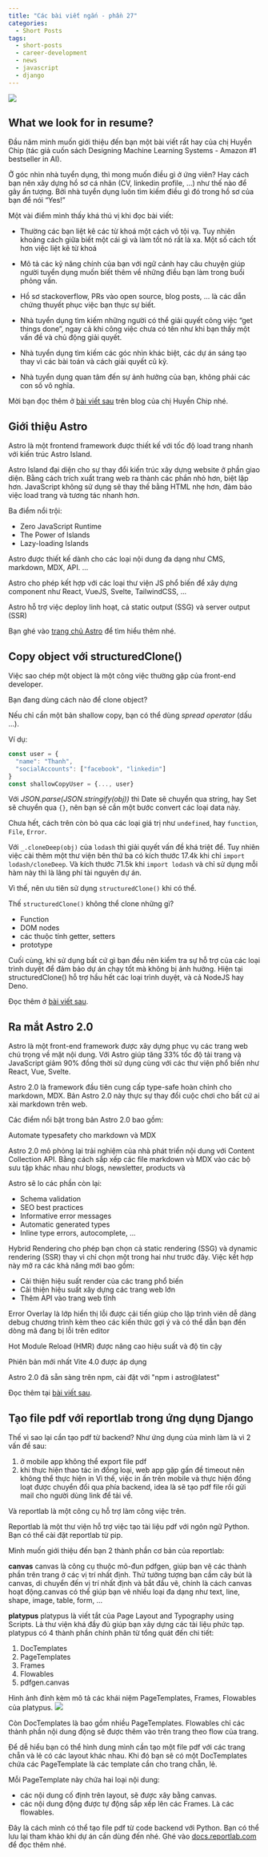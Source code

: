 ```yaml
---
title: "Các bài viết ngắn - phần 27"
categories:
  - Short Posts
tags:
  - short-posts
  - career-development
  - news
  - javascript
  - django
---
```

![](/assets/images/2023/02/2023-02-21-cac-bai-viet-ngan-phan-27-1.webp)

## What we look for in resume?
Đầu năm mình muốn giới thiệu đến bạn một bài viết rất hay của chị Huyền Chip (tác giả cuốn sách Designing Machine Learning Systems - Amazon #1 bestseller in AI).

Ở góc nhìn nhà tuyển dụng, thì mong muốn điều gì ở ứng viên? Hay cách bạn nên xây dựng hồ sơ cá nhân (CV, linkedin profile, ...) như thế nào để gây ấn tượng.
Bởi nhà tuyển dụng luôn tìm kiếm điều gì đó trong hồ sơ của bạn để nói “Yes!”

Một vài điểm mình thấy khá thú vị khi đọc bài viết:
- Thường các bạn liệt kê các từ khoá một cách vô tội vạ. Tuy nhiên khoảng cách giữa biết một cái gì và làm tốt nó rất là xa.
Một số cách tốt hơn việc liệt kê từ khoá
- Mô tả các kỹ năng chính của bạn với ngữ cảnh hay câu chuyện giúp người tuyển dụng muốn biết thêm về những điều bạn làm trong buổi phỏng vấn.
- Hồ sơ stackoverflow, PRs vào open source, blog posts, … là các dẫn chứng thuyết phục việc bạn thực sự biết.

- Nhà tuyển dụng tìm kiếm những người có thể giải quyết công việc “get things done”, ngay cả khi công việc chưa có tên như khi bạn thấy một vấn đề và chủ động giải quyết.
- Nhà tuyển dụng tìm kiếm các góc nhìn khác biệt, các dự án sáng tạo thay vì các bài toán và cách giải quyết cũ kỹ.
- Nhà tuyển dụng quan tâm đến sự ảnh hưởng của bạn, không phải các con số vô nghĩa.

Mời bạn đọc thêm ở [bài viết sau](https://huyenchip.com/2023/01/24/what-we-look-for-in-a-candidate.html) trên blog của chị Huyền Chip nhé.

## Giới thiệu Astro
Astro là một frontend framework được thiết kế với tốc độ load trang nhanh với kiến trúc Astro Island.

Astro Island đại diện cho sự thay đổi kiến trúc xây dựng website ở phần giao diện. Bằng cách trích xuất trang web ra thành các phần nhỏ hơn, biệt lập hơn. JavaScript không sử dụng sẽ thay thế bằng HTML nhẹ hơn, đảm bảo việc load trang và tương tác nhanh hơn.

Ba điểm nổi trội:
- Zero JavaScript Runtime
- The Power of Islands
- Lazy-loading Islands

Astro được thiết kế dành cho các loại nội dung đa dạng như CMS, markdown, MDX, API. ...

Astro cho phép kết hợp với các loại thư viện JS phổ biến để xây dựng component như React, VueJS, Svelte, TailwindCSS, ...

Astro hỗ trợ việc deploy linh hoạt, cả static output (SSG) và server output (SSR)

Bạn ghé vào [trang chủ Astro](https://astro.build/) để tìm hiểu thêm nhé.

## Copy object với structuredClone()
Việc sao chép một object là một công việc thường gặp của front-end developer.

Bạn đang dùng cách nào để clone object?

Nếu chỉ cần một bản shallow copy, bạn có thể dùng *spread operator* (dấu ...).

Ví dụ:
```js
const user = {
  "name": "Thanh",
  "socialAccounts": ["facebook", "linkedin"]
}
const shallowCopyUser = {..., user}
```

Với *JSON.parse(JSON.stringify(obj))* thì Date sẽ chuyển qua string, hay Set sẽ chuyển qua `{}`, nên bạn sẽ cần một bước convert các loại data này.

Chưa hết, cách trên còn bỏ qua các loại giá trị như `undefined`, hay `function`, `File`, `Error`.

Với `_.cloneDeep(obj)` của `lodash` thì giải quyết vấn đề khá triệt để.
Tuy nhiên việc cài thêm một thư viện bên thứ ba có kích thước 17.4k khi chỉ `import lodash/cloneDeep`. Và kích thước 71.5k khi `import lodash` và chỉ sử dụng mỗi hàm này thì là lãng phí tài nguyên dự án.

Vì thế, nên ưu tiên sử dụng `structuredClone()` khi có thể.


Thế `structuredClone()` không thể clone những gì?
- Function
- DOM nodes
- các thuộc tính getter, setters
- prototype

Cuối cùng, khi sử dụng bất cứ gì bạn đều nên kiểm tra sự hỗ trợ của các loại trình duyệt để đảm bảo dự án chạy tốt mà không bị ảnh hưởng. Hiện tại structuredClone() hỗ trợ hầu hết các loại trình duyệt, và cả NodeJS hay Deno.

Đọc thêm ở [bài viết sau](https://www.builder.io/blog/structured-clone).

## Ra mắt Astro 2.0
Astro là một front-end framework được xây dựng phục vụ các trang web chú trọng về mặt nội dung. Với Astro giúp tăng 33% tốc độ tải trang và JavaScript giảm 90% đồng thời sử dụng cùng với các thư viện phổ biến như React, Vue, Svelte.

Astro 2.0 là framework đầu tiên cung cấp type-safe hoàn chỉnh cho markdown, MDX. Bản Astro 2.0 này thực sự thay đổi cuộc chơi cho bất cứ ai xài markdown trên web.

Các điểm nổi bật trong bản Astro 2.0 bao gồm:

Automate typesafety cho markdown và MDX

Astro 2.0 mô phỏng lại trải nghiệm của nhà phát triển nội dung với Content Collection API. Bằng cách sắp xếp các file markdown và MDX vào các bộ sưu tập khác nhau như blogs, newsletter, products và

Astro sẽ lo các phần còn lại:
* Schema validation
* SEO best practices
* Informative error messages
* Automatic generated types
* Inline type errors, autocomplete, ...

Hybrid Rendering cho phép bạn chọn cả static rendering (SSG) và dynamic rendering (SSR) thay vì chỉ chọn một trong hai như trước đây. Việc kết hợp này mở ra các khả năng mới bao gồm:
- Cải thiện hiệu suất render của các trang phổ biến
- Cải thiện hiệu suất xây dựng các trang web lớn
- Thêm API vào trang web tĩnh

Error Overlay là lớp hiển thị lỗi được cải tiến giúp cho lập trình viên dễ dàng debug chương trình kèm theo các kiến thức gợi ý và có thể dẫn bạn đến dòng mã đang bị lỗi trên editor

Hot Module Reload (HMR) được nâng cao hiệu suất và độ tin cậy

Phiên bản mới nhất Vite 4.0 được áp dụng

Astro 2.0 đã sẵn sàng trên npm, cài đặt với "npm i astro@latest"

Đọc thêm tại [bài viết sau](https://astro.build/blog/astro-2/).

## Tạo file pdf với reportlab trong ứng dụng Django

Thế vì sao lại cần tạo pdf từ backend?
Như ứng dụng của mình làm là vì 2 vấn đề sau:
1. ở mobile app không thể export file pdf
2. khi thực hiện thao tác in đồng loại, web app gặp gấn đề timeout nên không thể thực hiện in
Vì thế, việc in ấn trên mobile và thực hiện đồng loạt được chuyển đổi qua phía backend, idea là sẽ tạo pdf file rồi gửi mail cho người dùng link để tải về.

Và reportlab là một công cụ hỗ trợ làm công việc trên.

Reportlab là một thư viện hỗ trợ việc tạo tài liệu pdf với ngôn ngữ Python. Bạn có thể cài đặt reportlab từ pip.

Mình muốn giới thiệu đến bạn 2 thành phần cơ bản của reportlab:

**canvas**
canvas là công cụ thuộc mô-đun pdfgen, giúp bạn vẽ các thành phần trên trang ở các vị trí nhất định.
Thử tưởng tượng bạn cầm cây bút là canvas, di chuyển đến vị trí nhất định và bắt đầu vẽ, chính là cách canvas hoạt động.canvas có thể giúp bạn vẽ nhiều loại đa dạng như text, line, shape, image, table, form, ...

**platypus**
platypus là viết tắt của Page Layout and Typography using Scripts. Là thư viện khá đầy đủ giúp bạn xây dựng các tài liệu phức tạp.
platypus có 4 thành phần chính phân từ tổng quát đến chi tiết:
1. DocTemplates
2. PageTemplates
3. Frames
4. Flowables
5. pdfgen.canvas

Hình ảnh đính kèm mô tả các khái niệm PageTemplates, Frames, Flowables của platypus.
![](/assets/images/2023/02/2023-02-21-cac-bai-viet-ngan-phan-27-2.webp)

Còn DocTemplates là bao gồm nhiều PageTemplates.
Flowables chỉ các thành phần nội dung động sẽ được thêm vào trên trang theo flow của trang.

Để dễ hiểu bạn có thể hình dung mình cần tạo một file pdf với các trang chẵn và lẻ có các layout khác nhau.
Khi đó bạn sẽ có một DocTemplates chứa các PageTemplate là các template cần cho trang chẵn, lẻ.

Mỗi PageTemplate này chứa hai loại nội dung:
- các nội dung cố định trên layout, sẽ được xây bằng canvas.
- các nội dung động được tự động sắp xếp lên các Frames. Là các flowables.

Đây là cách mình có thể tạo file pdf từ code backend với Python.
Bạn có thể lưu lại tham khảo khi dự án cần dùng đến nhé.
Ghé vào [docs.reportlab.com](https://docs.reportlab.com/reportlab/userguide/ch1_intro/) để đọc thêm nhé.
